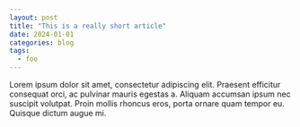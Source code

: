 ```yaml
---
layout: post
title: "This is a really short article"
date: 2024-01-01
categories: blog
tags:
  - foo
---
```


Lorem ipsum dolor sit amet, consectetur adipiscing elit. Praesent efficitur consequat orci, ac pulvinar mauris egestas a. Aliquam accumsan ipsum nec suscipit volutpat. Proin mollis rhoncus eros, porta ornare quam tempor eu. Quisque dictum augue mi.
